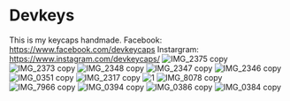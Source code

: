 # Devkeys
This is my keycaps handmade.
Facebook: https://www.facebook.com/devkeycaps
Instargram: https://www.instagram.com/devkeycaps/
![IMG_2375 copy](https://github.com/ductandev/Devkeys/assets/42485856/f73f9e0c-d991-4e55-8dcd-cbc721ef408b)
![IMG_2373 copy](https://github.com/ductandev/Devkeys/assets/42485856/b6b247b2-ef22-44a1-860b-b50eea05e769)
![IMG_2348 copy](https://github.com/ductandev/Devkeys/assets/42485856/8a8def6e-2059-49ce-9aaf-ac7d475384a6)
![IMG_2347 copy](https://github.com/ductandev/Devkeys/assets/42485856/3d7b76ba-07a1-4b23-b2a5-98c00786d54a)
![IMG_2346 copy](https://github.com/ductandev/Devkeys/assets/42485856/e5bfc38c-f856-4502-ad43-379de42da583)
![IMG_0351 copy](https://github.com/ductandev/Devkeys/assets/42485856/c369a156-8cec-49b5-95cc-a47370a7f2b8)
![IMG_2317 copy](https://github.com/ductandev/Devkeys/assets/42485856/22b2f60d-1ebf-4200-a1b1-562b3d8ad982)
![1](https://github.com/ductandev/Devkeys/assets/42485856/ef1cbc61-d073-4888-b953-07bd6c321853)
![IMG_8078 copy](https://github.com/ductandev/Devkeys/assets/42485856/59d77ad8-5369-47ff-9b81-fd81106ce62d)
![IMG_7966 copy](https://github.com/ductandev/Devkeys/assets/42485856/f0a758bc-96db-4aed-907a-972c04ada2d9)
![IMG_0394 copy](https://github.com/ductandev/Devkeys/assets/42485856/f47721ea-888c-4aad-952f-5debbe05e0c1)
![IMG_0386 copy](https://github.com/ductandev/Devkeys/assets/42485856/d2a6e25d-d041-44fc-b888-fd1cd5274274)
![IMG_0384 copy](https://github.com/ductandev/Devkeys/assets/42485856/e15b3468-201e-4d11-b0f5-5d65e09cf3c0)

